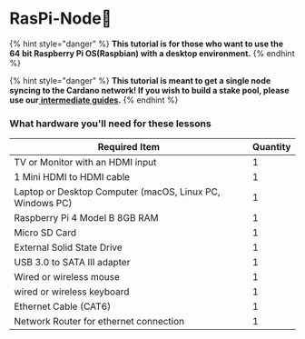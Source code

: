# RasPi-Node🍓

{% hint style="danger" %}
**This tutorial is for those who want to use the 64 bit Raspberry Pi OS(Raspbian) with a desktop environment.**
{% endhint %}

{% hint style="danger" %}
**This tutorial is meant to get a single node syncing to the Cardano network! If you wish to build a stake pool, please use our**[ **intermediate guides**](https://app.gitbook.com/s/intermediate-guide/pi-pool-tutorial/pi-node/)**.**
{% endhint %}

### What hardware you'll need for these lessons

| Required Item                                            | Quantity |
| -------------------------------------------------------- | -------- |
| TV or Monitor with an HDMI input                         | 1        |
| 1 Mini HDMI to HDMI cable                                | 1        |
| Laptop or Desktop Computer (macOS, Linux PC, Windows PC) | 1        |
| Raspberry Pi 4 Model B 8GB RAM                           | 1        |
| Micro SD Card                                            | 1        |
| External Solid State Drive                               | 1        |
| USB 3.0 to SATA III adapter                              | 1        |
| Wired or wireless mouse                                  | 1        |
| wired or wireless keyboard                               | 1        |
| Ethernet Cable (CAT6)                                    | 1        |
| Network Router for ethernet connection                   | 1        |
